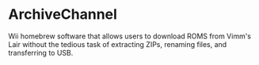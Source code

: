 # ArchiveChannel
Wii homebrew software that allows users to download ROMS from Vimm's Lair without the tedious task of extracting ZIPs, renaming files, and transferring to USB.
